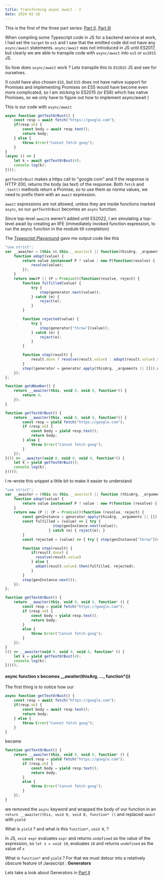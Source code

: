 ```yaml
---
title: Transforming async await - I
date: 2024-02-18
---
```


This is the first of the three part series: [Part II](/post/async_await_transforms_part2), [Part III](/post/async_await_transforms_part3)


When compiling some Typescript code in JS for a backend service at work, I had set the `target` to `es5` and I saw that the emitted code did not have any `async/await` statements.
`async/await` was not introduced in JS until ES2017, but clearly we are able to transpile code with `async/await` into `es5` or `es2015` JS. 

So how does `async/await` work ? Lets transpile this to `ES2015` JS and see for ourselves.

(I could have also chosen `ES5`, but `ES5` does not have native support for Promises and implementing Promises on ES5 would have become even more complicated, so I am sticking to ES2015 (or ES6) which has native Promises, so we only have to figure out how to implement async/await )

This is our code with `async/await`

```js
async function getTextOrBust() {
	const resp = await fetch("https://google.com");
	if(resp.ok) {
		const body = await resp.text();
		return body;
	} else {
		throw Error("Cannot fetch goog");
	}
}
(async () => {
	let k = await getTextOrBust(4);
	console.log(k);
})();
```

`getTextOrBust` makes a https call to "google.com" and if the response is HTTP 200, returns the body (as text) of the response. Both `fetch` and `.text()` methods return a Promise, so to use them as norma values, we need to prefix them with an `await` expression. 

`await` expressions are not allowed, unless they are inside functions marked `async`, so our `getTextOrBust` becomes an `async` function. 

Since top-level `await`s weren't added until ES2022, I am simulating a top-level await by creating an IIFE (immediately invoked function expression, to run the async function in the module till completion)

The [Typescript Playground](https://www.typescriptlang.org/play?target=2&ssl=20&ssc=6&pln=1&pc=1#code/IYZwngdgxgBAZgV2gFwJYHsIwOYFNkCCAcggLYBGuATgBQCUMA3gFAwxX4JVYAsA3MwC+zEaEixEKDFjzIAKrgAeyAPJUAQghDJ6TVjCiZt7XCAAOMALwxgAd2Cpk8fFAAWNAESvkyMyABcAPSB2Ojo2AA2uAB0hqQedAJsqHA0HObR6ADWDCxsbIYQxuToACZgbNZ2Dk7pZtHISjqJ+mwcyFxYJeVJMIIwuBEguHr5MMiuVOi2MACiVFO0HgDCwBAQ6E5wLq44YdgJvcLCIjRi0DC6lgB8ozBRTllWNvaOOPgKymqa2jQ8LQUjOgotEIuEaDkBII6PQ+EA) gave me output code like this 

```js
"use strict";
var __awaiter = (this && this.__awaiter) || function(thisArg, _arguments, P, generator) {
    function adopt(value) {
        return value instanceof P ? value : new P(function(resolve) {
            resolve(value);
        });
    }
    return new(P || (P = Promise))(function(resolve, reject) {
        function fulfilled(value) {
            try {
                step(generator.next(value));
            } catch (e) {
                reject(e);
            }
        }

        function rejected(value) {
            try {
                step(generator["throw"](value));
            } catch (e) {
                reject(e);
            }
        }

        function step(result) {
            result.done ? resolve(result.value) : adopt(result.value).then(fulfilled, rejected);
        }
        step((generator = generator.apply(thisArg, _arguments || [])).next());
    });
};

function getANumber() {
    return __awaiter(this, void 0, void 0, function*() {
        return 4;
    });
}

function getTextOrBust() {
    return __awaiter(this, void 0, void 0, function*() {
        const resp = yield fetch("https://google.com");
        if (resp.ok) {
            const body = yield resp.text();
            return body;
        } else {
            throw Error("Cannot fetch goog");
        }
    });
}(() => __awaiter(void 0, void 0, void 0, function*() {
    let k = yield getTextOrBust();
    console.log(k);
}))();
```

I re-wrote this snippet a little bit to make it easier to understand 

```js
"use strict";
var __awaiter = (this && this.__awaiter) || function (thisArg, _arguments, P, generator) {
    function adopt(value) { 
        return value instanceof P ? value : new P(function (resolve) { resolve(value); }); 
    }
    return new (P || (P = Promise))(function (resolve, reject) {
        const genInstance = generator.apply(thisArg, _arguments || []);
        const fulfilled = (value) => { try { 
                      step(genInstance.next(value)); 
                    } catch (e) { reject(e); }
        } 
        const rejected = (value) => { try { step(genInstance["throw"](value)); } catch (e) { reject(e); } }

        function step(result) { 
            if(result.done) { 
              resolve(result.value) 
            } else {
              adopt(result.value).then(fulfilled, rejected); 
            }
        }
        step(genInstance.next());
    });
};

function getTextOrBust() {
    return __awaiter(this, void 0, void 0, function* () {
        const resp = yield fetch("https://google.com");
        if (resp.ok) {
            const body = yield resp.text();
            return body;
        }
        else {
            throw Error("Cannot fetch goog");
        }
    });
}
(() => __awaiter(void 0, void 0, void 0, function* () {
    let k = yield getTextOrBust(4);
    console.log(k);
}))();
```


#### async function x  becomes __awaiter(thisArg, ..., function*())

The first thing is to notice how our 

```js
async function getTextOrBust() {
	const resp = await fetch("https://google.com");
	if(resp.ok) {
		const body = await resp.text();
		return body;
	} else {
		throw Error("Cannot fetch goog");
	}
}
```

became 

```js
function getTextOrBust() {
    return __awaiter(this, void 0, void 0, function* () {
        const resp = yield fetch("https://google.com");
        if (resp.ok) {
            const body = yield resp.text();
            return body;
        }
        else {
            throw Error("Cannot fetch goog");
        }
    });
}
```

we removed the `async` keyword and wrapped the body of our function in an `return __awaiter(this, void 0, void 0, function* ()` and replaced `await` with `yield`

What is `yield` ? and what is this `function*`, `void 0`, ?

In JS, `void expr` evaluates `expr` and returns `undefined` as the value of the expression, so `let x = void 10`, evaluates `10` and returns `undefined` as the value of `x`


What is `function*` and `yield` ? For that we must detour into a relatively obscure feature of Javascript : **Generators** 

Lets take a look about Generators in [Part II](/post/async_await_transforms_part2/) 

